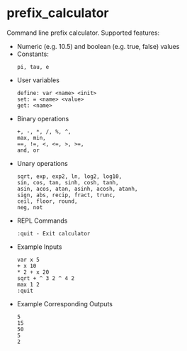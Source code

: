 # prefix_calculator
Command line prefix calculator. Supported features:
- Numeric (e.g. 10.5) and boolean (e.g. true, false) values
- Constants:
  ```
  pi, tau, e
  ```
- User variables
  ```
  define: var <name> <init>
  set: = <name> <value>
  get: <name>
  ```
- Binary operations
  ```
  +, -, *, /, %, ^,
  max, min,
  ==, !=, <, <=, >, >=,
  and, or
  ```
- Unary operations
  ```
  sqrt, exp, exp2, ln, log2, log10,
  sin, cos, tan, sinh, cosh, tanh,
  asin, acos, atan, asinh, acosh, atanh,
  sign, abs, recip, fract, trunc,
  ceil, floor, round,
  neg, not
  ```
- REPL Commands
  ```
  :quit - Exit calculator
  ```
- Example Inputs
  ```
  var x 5
  + x 10
  * 2 + x 20
  sqrt + ^ 3 2 ^ 4 2
  max 1 2
  :quit
  ```
- Example Corresponding Outputs
  ```
  5
  15
  50
  5
  2
  ```

